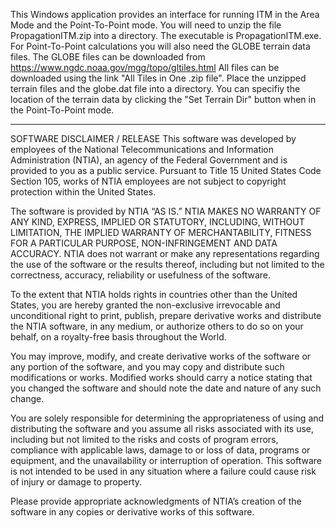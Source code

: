 This Windows application provides an interface for running ITM in the Area Mode and the Point-To-Point mode.
You will need to unzip the file PropagationITM.zip into a directory.  The executable is PropagationITM.exe.  For Point-To-Point
calculations you will also need the GLOBE terrain data files.  The GLOBE files can be downloaded from 
https://www.ngdc.noaa.gov/mgg/topo/gltiles.html  All files can be downloaded using the link "All Tiles in One .zip file".
Place the unzipped terrain files and the globe.dat file into a directory.  You can specifiy the location of the terrain data
by clicking the "Set Terrain Dir" button when in the Point-To-Point mode.

_________________________________________________________________________________________________________________________________

SOFTWARE DISCLAIMER / RELEASE
This software was developed by employees of the National Telecommunications and Information Administration (NTIA), an agency of the
Federal Government and is provided to you as a public service. Pursuant to Title 15 United States Code Section 105, works of NTIA
employees are not subject to copyright protection within the United States.

The software is provided by NTIA “AS IS.” NTIA MAKES NO WARRANTY OF ANY KIND, EXPRESS, IMPLIED OR STATUTORY, INCLUDING, WITHOUT
LIMITATION, THE IMPLIED WARRANTY OF MERCHANTABILITY, FITNESS FOR A PARTICULAR PURPOSE, NON-INFRINGEMENT AND DATA ACCURACY. NTIA does
not warrant or make any representations regarding the use of the software or the results thereof, including but not limited to the
correctness, accuracy, reliability or usefulness of the software.

To the extent that NTIA holds rights in countries other than the United States, you are hereby granted the non-exclusive irrevocable
and unconditional right to print, publish, prepare derivative works and distribute the NTIA software, in any medium, or authorize
others to do so on your behalf, on a royalty-free basis throughout the World.

You may improve, modify, and create derivative works of the software or any portion of the software, and you may copy and distribute
such modifications or works. Modified works should carry a notice stating that you changed the software and should note the date and
nature of any such change.

You are solely responsible for determining the appropriateness of using and distributing the software and you assume all risks
associated with its use, including but not limited to the risks and costs of program errors, compliance with applicable laws, damage
to or loss of data, programs or equipment, and the unavailability or interruption of operation. This software is not intended to be
used in any situation where a failure could cause risk of injury or damage to property.

Please provide appropriate acknowledgments of NTIA’s creation of the software in any copies or derivative works of this software.
